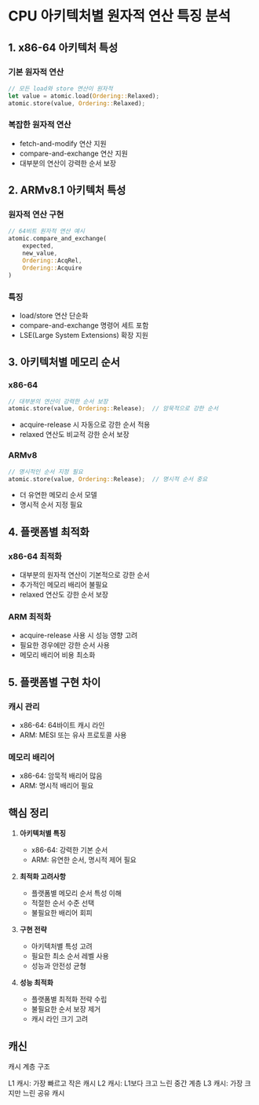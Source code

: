 # CPU 아키텍처별 원자적 연산 특징 분석

## 1. x86-64 아키텍처 특성

### 기본 원자적 연산
```rust
// 모든 load와 store 연산이 원자적
let value = atomic.load(Ordering::Relaxed);
atomic.store(value, Ordering::Relaxed);
```

### 복잡한 원자적 연산
- fetch-and-modify 연산 지원
- compare-and-exchange 연산 지원
- 대부분의 연산이 강력한 순서 보장

## 2. ARMv8.1 아키텍처 특성

### 원자적 연산 구현
```rust
// 64비트 원자적 연산 예시
atomic.compare_and_exchange(
    expected,
    new_value,
    Ordering::AcqRel,
    Ordering::Acquire
)
```

### 특징
- load/store 연산 단순화
- compare-and-exchange 명령어 세트 포함
- LSE(Large System Extensions) 확장 지원

## 3. 아키텍처별 메모리 순서

### x86-64
```rust
// 대부분의 연산이 강력한 순서 보장
atomic.store(value, Ordering::Release);  // 암묵적으로 강한 순서
```
- acquire-release 시 자동으로 강한 순서 적용
- relaxed 연산도 비교적 강한 순서 보장

### ARMv8
```rust
// 명시적인 순서 지정 필요
atomic.store(value, Ordering::Release);  // 명시적 순서 중요
```
- 더 유연한 메모리 순서 모델
- 명시적 순서 지정 필요

## 4. 플랫폼별 최적화

### x86-64 최적화
- 대부분의 원자적 연산이 기본적으로 강한 순서
- 추가적인 메모리 배리어 불필요
- relaxed 연산도 강한 순서 보장

### ARM 최적화
- acquire-release 사용 시 성능 영향 고려
- 필요한 경우에만 강한 순서 사용
- 메모리 배리어 비용 최소화

## 5. 플랫폼별 구현 차이

### 캐시 관리
- x86-64: 64바이트 캐시 라인
- ARM: MESI 또는 유사 프로토콜 사용

### 메모리 배리어
- x86-64: 암묵적 배리어 많음
- ARM: 명시적 배리어 필요

## 핵심 정리

1. **아키텍처별 특징**
   - x86-64: 강력한 기본 순서
   - ARM: 유연한 순서, 명시적 제어 필요

2. **최적화 고려사항**
   - 플랫폼별 메모리 순서 특성 이해
   - 적절한 순서 수준 선택
   - 불필요한 배리어 회피

3. **구현 전략**
   - 아키텍처별 특성 고려
   - 필요한 최소 순서 레벨 사용
   - 성능과 안전성 균형

4. **성능 최적화**
   - 플랫폼별 최적화 전략 수립
   - 불필요한 순서 보장 제거
   - 캐시 라인 크기 고려


## 캐신

캐시 계층 구조

L1 캐시: 가장 빠르고 작은 캐시
L2 캐시: L1보다 크고 느린 중간 계층
L3 캐시: 가장 크지만 느린 공유 캐시